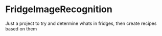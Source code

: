 # FridgeImageRecognition
Just a project to try and determine whats in fridges, then create recipes based on them
